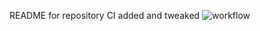 README for repository
CI added and tweaked
![workflow](https://github.com/<UserName>/<RepositoryName>/actions/workflows/main.yml/badge.svg)